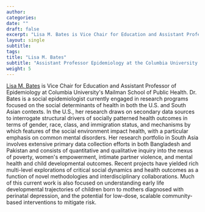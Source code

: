```yaml
---
author: 
categories:
date: ""
draft: false
excerpt: "Lisa M. Bates is Vice Chair for Education and Assistant Professor of Epidemiology at Columbia University Mailman School of Public Health"
layout: single
subtitle: 
tags:
title: "Lisa M. Bates"
subtitle: "Assistant Professor Epidemiology at the Columbia University Medical Center, Vice Chair, Epidemiology, Education"
weight: 5
---
```


[Lisa M. Bates](https://www.publichealth.columbia.edu/people/our-faculty/lb2290) is Vice Chair for Education and Assistant Professor of Epidemiology at Columbia University's Mailman School of Public Health. Dr. Bates is a social epidemiologist currently engaged in research programs focused on the social determinants of health in both the U.S. and South Asian contexts. In the U.S., her research draws on secondary data sources to interrogate structural drivers of socially patterned health outcomes in terms of gender, race, class, and immigration status, and mechanisms by which features of the social environment impact health, with a particular emphasis on common mental disorders. Her research portfolio in South Asia involves extensive primary data collection efforts in both Bangladesh and Pakistan and consists of quantitative and qualitative inquiry into the nexus of poverty, women's empowerment, intimate partner violence, and mental health and child developmental outcomes. Recent projects have yielded rich multi-level explorations of critical social dynamics and health outcomes as a function of novel methodologies and interdisciplinary collaborations. Much of this current work is also focused on understanding early life developmental trajectories of children born to mothers diagnosed with perinatal depression, and the potential for low-dose, scalable community-based interventions to mitigate risk.